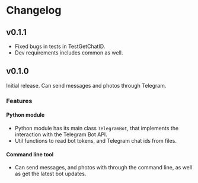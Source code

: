 # Changelog

## v0.1.1
- Fixed bugs in tests in TestGetChatID. 
- Dev requirements includes common as well.

## v0.1.0

Initial release. Can send messages and photos through Telegram.

### Features

#### Python module
- Python module has its main class `TelegramBot`, that implements the interaction
with the Telegram Bot API.
- Util functions to read bot tokens, and Telegram chat ids from files.

#### Command line tool
- Can send messages, and photos with through the command line, as well as get
the latest bot updates.
